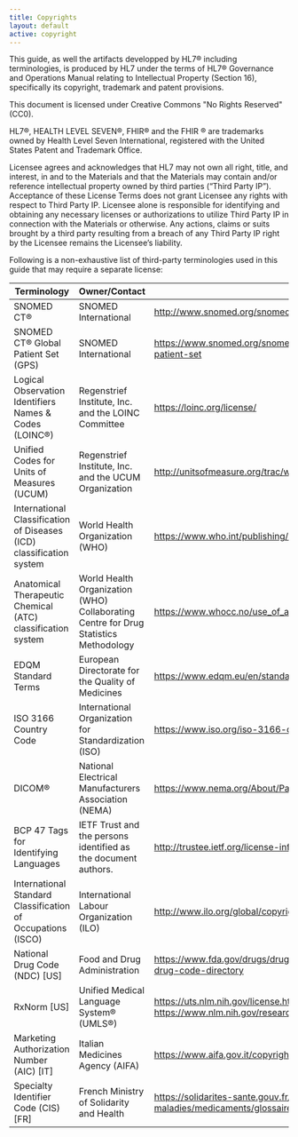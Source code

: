 ```yaml
---
title: Copyrights
layout: default
active: copyright
---
```


This guide, as well the artifacts developped by HL7® including terminologies, is produced by HL7 under the terms of HL7® Governance and Operations Manual relating to Intellectual Property (Section 16), specifically its copyright, trademark and patent provisions.

This document is licensed under Creative Commons "No Rights Reserved" (CC0).

HL7®, HEALTH LEVEL SEVEN®, FHIR® and the FHIR ® are trademarks owned by Health Level Seven International, registered with the United States Patent and Trademark Office.

Licensee agrees and acknowledges that HL7 may not own all right, title, and interest, in and to the Materials and that the Materials may contain and/or reference intellectual property owned by third parties (“Third Party IP”). 
Acceptance of these License Terms does not grant Licensee any rights with respect to Third Party IP.
Licensee alone is responsible for identifying and obtaining any necessary licenses or authorizations to utilize Third Party IP in connection with the Materials or otherwise.
Any actions, claims or suits brought by a third party resulting from a breach of any Third Party IP right by the Licensee remains the Licensee’s liability.

Following is a non-exhaustive list of third-party terminologies used in this guide that may require a separate license:

| Terminology | Owner/Contact | Links |
| - | - | -- |
| SNOMED CT® | SNOMED International |  http://www.snomed.org/snomed-ct/get-snomed-ct |
| SNOMED CT® Global Patient Set (GPS) | SNOMED International | https://www.snomed.org/snomed-international/learn-more/global-patient-set|
| Logical Observation Identifiers Names & Codes (LOINC®) | Regenstrief Institute, Inc. and the LOINC Committee| https://loinc.org/license/ |
| Unified Codes for Units of Measures (UCUM)  | Regenstrief Institute, Inc. and the UCUM Organization | http://unitsofmeasure.org/trac/wiki/TermsOfUse |
| International Classification of Diseases (ICD) classification system  | World Health Organization (WHO)  | https://www.who.int/publishing/copyright/en/ |
| Anatomical Therapeutic Chemical (ATC) classification system | World Health Organization (WHO) Collaborating Centre for Drug Statistics Methodology | https://www.whocc.no/use_of_atc_ddd/ |
| EDQM Standard Terms | European Directorate for the Quality of Medicines | https://www.edqm.eu/en/standard-terms-database |
| ISO 3166 Country Code | International Organization for Standardization (ISO)  |  https://www.iso.org/iso-3166-country-codes.html |
| DICOM® |  National Electrical Manufacturers Association (NEMA) |  https://www.nema.org/About/Pages/Terms-and-Conditions.aspx | 
| BCP 47 Tags for Identifying Languages | IETF Trust and the persons identified as the document authors. |  http://trustee.ietf.org/license-info |
| International Standard Classification of Occupations (ISCO) | International Labour Organization (ILO) | http://www.ilo.org/global/copyright/lang--en/index.htm |
| National Drug Code (NDC) [US] | Food and Drug Administration | https://www.fda.gov/drugs/drug-approvals-and-databases/national-drug-code-directory |
| RxNorm [US] | Unified Medical Language System® (UMLS®) | https://uts.nlm.nih.gov/license.html https://www.nlm.nih.gov/research/umls/rxnorm/docs/termsofservice.html |
| Marketing Authorization Number (AIC) [IT] | Italian Medicines Agency (AIFA)  | https://www.aifa.gov.it/copyright |
| Specialty Identifier Code (CIS) [FR] | French Ministry of Solidarity and Health | https://solidarites-sante.gouv.fr/soins-et-maladies/medicaments/glossaire/article/code-cis |








